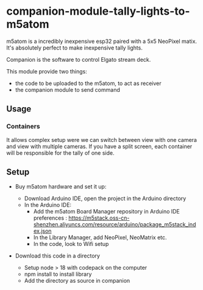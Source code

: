 # companion-module-tally-lights-to-m5atom

m5atom is a incredibly inexpensive esp32 paired with a 5x5 NeoPixel matix.
It's absolutely perfect to make inexpensive tally lights.

Companion is the software to control Elgato stream deck.

This module provide two things: 
 - the code to be uploaded to the m5atom, to act as receiver
 - the companion module to send command

## Usage

### Containers
It allows complex setup were we can switch between view with one camera and view with multiple cameras. 
If you have a split screen, each container will be responsible for the tally of one side.

## Setup 

- Buy m5atom hardware and set it up:
    - Download Arduino IDE, open the project in the Arduino directory
    - In the Arduino IDE:
        - Add the m5atom Board Manager repository in Arduino IDE preferences : https://m5stack.oss-cn-shenzhen.aliyuncs.com/resource/arduino/package_m5stack_index.json
        - In the Library Manager, add NeoPixel, NeoMatrix etc.
        - In the code, look to Wifi setup

- Download this code in a directory
    - Setup node > 18 with codepack on the computer
    - npm install to install library
    - Add the directory as source in companion
